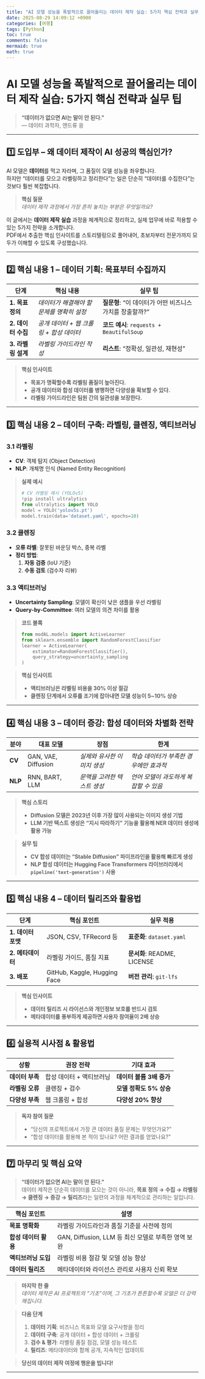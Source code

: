 ```yaml
---
title: "AI 모델 성능을 폭발적으로 끌어올리는 데이터 제작 실습: 5가지 핵심 전략과 실무 팁3"
date: 2025-08-29 14:09:12 +0900
categories: [여행]
tags: [Python]
toc: true
comments: false
mermaid: true
math: true
---
```


# AI 모델 성능을 폭발적으로 끌어올리는 데이터 제작 실습: 5가지 핵심 전략과 실무 팁

> **“데이터가 없으면 AI는 말이 안 된다.”**  
> — 데이터 과학자, 앤드류 응

---

## 1️⃣ 도입부 – 왜 데이터 제작이 AI 성공의 핵심인가?

AI 모델은 **데이터**를 먹고 자라며, 그 품질이 모델 성능을 좌우합니다.  
하지만 “데이터를 모으고 라벨링하고 정리한다”는 일은 단순히 “데이터를 수집한다”는 것보다 훨씬 복잡합니다.  

> **핵심 질문**  
> *데이터 제작 과정에서 가장 흔히 놓치는 부분은 무엇일까요?*  

이 글에서는 **데이터 제작 실습** 과정을 체계적으로 정리하고, 실제 업무에 바로 적용할 수 있는 5가지 전략을 소개합니다.  
PDF에서 추출한 핵심 인사이트를 스토리텔링으로 풀어내어, 초보자부터 전문가까지 모두가 이해할 수 있도록 구성했습니다.

---

## 2️⃣ 핵심 내용 1 – 데이터 기획: 목표부터 수집까지

| 단계 | 핵심 내용 | 실무 팁 |
|------|-----------|--------|
| **1. 목표 정의** | *데이터가 해결해야 할 문제를 명확히 설정* | **질문형**: “이 데이터가 어떤 비즈니스 가치를 창출할까?” |
| **2. 데이터 수집** | *공개 데이터 + 웹 크롤링 + 합성 데이터* | **코드 예시**: `requests + BeautifulSoup` |
| **3. 라벨링 설계** | *라벨링 가이드라인 작성* | **리스트**: “정확성, 일관성, 재현성” |

> **핵심 인사이트**  
> - **목표가 명확할수록 라벨링 품질이 높아진다.**  
> - **공개 데이터와 합성 데이터를 병행하면 다양성을 확보할 수 있다.**  
> - **라벨링 가이드라인은 팀원 간의 일관성을 보장한다.**

---

## 3️⃣ 핵심 내용 2 – 데이터 구축: 라벨링, 클렌징, 액티브러닝

### 3.1 라벨링

- **CV**: 객체 탐지 (Object Detection)  
- **NLP**: 개체명 인식 (Named Entity Recognition)

> **실제 예시**  
> ```python
> # CV 라벨링 예시 (YOLOv5)
> !pip install ultralytics
> from ultralytics import YOLO
> model = YOLO('yolov5s.pt')
> model.train(data='dataset.yaml', epochs=10)
> ```

### 3.2 클렌징

- **오류 라벨**: 잘못된 바운딩 박스, 중복 라벨  
- **정리 방법**:  
  1. **자동 검증** (IoU 기준)  
  2. **수동 검토** (검수자 리뷰)

### 3.3 액티브러닝

- **Uncertainty Sampling**: 모델이 확신이 낮은 샘플을 우선 라벨링  
- **Query‑by‑Committee**: 여러 모델의 의견 차이를 활용

> **코드 블록**  
> ```python
> from modAL.models import ActiveLearner
> from sklearn.ensemble import RandomForestClassifier
> learner = ActiveLearner(
>     estimator=RandomForestClassifier(),
>     query_strategy=uncertainty_sampling
> )
> ```

> **핵심 인사이트**  
> - **액티브러닝은 라벨링 비용을 30% 이상 절감**  
> - **클렌징 단계에서 오류를 조기에 잡아내면 모델 성능이 5~10% 상승**

---

## 4️⃣ 핵심 내용 3 – 데이터 증강: 합성 데이터와 차별화 전략

| 분야 | 대표 모델 | 장점 | 한계 |
|------|-----------|------|------|
| **CV** | GAN, VAE, Diffusion | *실제와 유사한 이미지 생성* | *학습 데이터가 부족한 경우에만 효과적* |
| **NLP** | RNN, BART, LLM | *문맥을 고려한 텍스트 생성* | *언어 모델이 과도하게 복잡할 수 있음* |

> **핵심 스토리**  
> - **Diffusion 모델은 2023년 이후 가장 많이 사용되는 이미지 생성 기법**  
> - **LLM 기반 텍스트 생성은 “지시 따라하기” 기능을 활용해 NER 데이터 생성에 활용 가능**  

> **실무 팁**  
> - **CV 합성 데이터는 “Stable Diffusion” 파이프라인을 활용해 빠르게 생성**  
> - **NLP 합성 데이터는 Hugging Face Transformers 라이브러리에서 `pipeline('text-generation')` 사용**

---

## 5️⃣ 핵심 내용 4 – 데이터 릴리즈와 활용법

| 단계 | 핵심 포인트 | 실무 적용 |
|------|-------------|-----------|
| **1. 데이터 포맷** | JSON, CSV, TFRecord 등 | **표준화**: `dataset.yaml` |
| **2. 메타데이터** | 라벨링 가이드, 품질 지표 | **문서화**: README, LICENSE |
| **3. 배포** | GitHub, Kaggle, Hugging Face | **버전 관리**: `git-lfs` |

> **핵심 인사이트**  
> - **데이터 릴리즈 시 라이선스와 개인정보 보호를 반드시 검토**  
> - **메타데이터를 풍부하게 제공하면 사용자 참여율이 2배 상승**

---

## 6️⃣ 실용적 시사점 & 활용법

| 상황 | 권장 전략 | 기대 효과 |
|------|-----------|-----------|
| **데이터 부족** | 합성 데이터 + 액티브러닝 | **데이터 볼륨 3배 증가** |
| **라벨링 오류** | 클렌징 + 검수 | **모델 정확도 5% 상승** |
| **다양성 부족** | 웹 크롤링 + 합성 | **다양성 20% 향상** |

> **독자 참여 질문**  
> - “당신의 프로젝트에서 가장 큰 데이터 품질 문제는 무엇인가요?”  
> - “합성 데이터를 활용해 본 적이 있나요? 어떤 결과를 얻었나요?”

---

## 7️⃣ 마무리 및 핵심 요약

> **“데이터가 없으면 AI는 말이 안 된다.”**  
> 데이터 제작은 단순히 데이터를 모으는 것이 아니라, **목표 정의 → 수집 → 라벨링 → 클렌징 → 증강 → 릴리즈**라는 일련의 과정을 체계적으로 관리하는 일입니다.  

| 핵심 포인트 | 설명 |
|-------------|------|
| **목표 명확화** | 라벨링 가이드라인과 품질 기준을 사전에 정의 |
| **합성 데이터 활용** | GAN, Diffusion, LLM 등 최신 모델로 부족한 영역 보완 |
| **액티브러닝 도입** | 라벨링 비용 절감 및 모델 성능 향상 |
| **데이터 릴리즈** | 메타데이터와 라이선스 관리로 사용자 신뢰 확보 |

> **마지막 한 줄**  
> *데이터 제작은 AI 프로젝트의 “기초”이며, 그 기초가 튼튼할수록 모델은 더 강력해집니다.*  

> **다음 단계**  
> 1. **데이터 기획**: 비즈니스 목표와 모델 요구사항을 정리  
> 2. **데이터 구축**: 공개 데이터 + 합성 데이터 + 크롤링  
> 3. **검수 & 평가**: 라벨링 품질 점검, 모델 성능 테스트  
> 4. **릴리즈**: 메타데이터와 함께 공개, 지속적인 업데이트  

> **당신의 데이터 제작 여정에 행운을 빕니다!**  

---